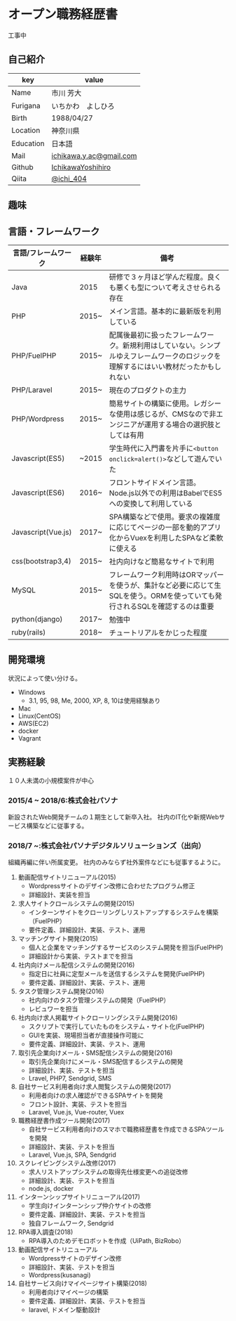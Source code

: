 # オープン職務経歴書
工事中

## 自己紹介

|key|value|
|----|----|
|Name|市川 芳大|
|Furigana|いちかわ　よしひろ|
|Birth|1988/04/27|
|Location|神奈川県|
|Education|日本語|
|Mail|ichikawa.y.ac@gmail.com|
|Github|[IchikawaYoshihiro](https://github.com/IchikawaYoshihiro)|
|Qiita|[@ichi_404](https://qiita.com/ichi_404)|

## 趣味

## 言語・フレームワーク

|言語/フレームワーク|経験年|備考|
|---|---|---|
|Java|2015|研修で３ヶ月ほど学んだ程度。良くも悪くも型について考えさせられる存在|
|PHP|2015~|メイン言語。基本的に最新版を利用している|
|PHP/FuelPHP|2015~|配属後最初に扱ったフレームワーク。新規利用はしていない。シンプルゆえフレームワークのロジックを理解するにはいい教材だったかもしれない|
|PHP/Laravel|2015~|現在のプロダクトの主力|
|PHP/Wordpress|2015~|簡易サイトの構築に使用。レガシーな使用は感じるが、CMSなので非エンジニアが運用する場合の選択肢としては有用|
|Javascript(ES5)|~2015|学生時代に入門書を片手に`<button onclick=alert()>`などして遊んでいた|
|Javascript(ES6)|2016~|フロントサイドメイン言語。Node.js以外での利用はBabelでES5への変換して利用している|
|Javascript(Vue.js)|2017~|SPA構築などで使用。要求の複雑度に応じてページの一部を動的アプリ化からVuexを利用したSPAなど柔軟に使える|
|css(bootstrap3,4)|2015~|社内向けなど簡易なサイトで利用|
|MySQL|2015~|フレームワーク利用時はORマッパーを使うが、集計など必要に応じて生SQLを使う。ORMを使っていても発行されるSQLを確認するのは重要|
|python(django)|2017~|勉強中|
|ruby(rails)|2018~|チュートリアルをかじった程度|

## 開発環境
状況によって使い分ける。

- Windows
    - 3.1, 95, 98, Me, 2000, XP, 8, 10は使用経験あり
- Mac
- Linux(CentOS)
- AWS(EC2)
- docker
- Vagrant


## 実務経験
１０人未満の小規模案件が中心

### 2015/4 ~ 2018/6:株式会社パソナ
新設されたWeb開発チームの１期生として新卒入社。
社内のIT化や新規Webサービス構築などに従事する。

### 2018/7 ~:株式会社パソナデジタルソリューションズ（出向）
組織再編に伴い所属変更。
社内のみならず社外案件などにも従事するように。


1. 動画配信サイトリニューアル(2015)
    - Wordpressサイトのデザイン改修に合わせたプログラム修正
    - 詳細設計、実装を担当
1. 求人サイトクロールシステムの開発(2015)
    - インターンサイトをクローリングしリストアップするシステムを構築（FuelPHP）
    - 要件定義、詳細設計、実装、テスト、運用
1. マッチングサイト開発(2015)
    - 個人と企業をマッチングするサービスのシステム開発を担当(FuelPHP)
    - 詳細設計から実装、テストまでを担当
1. 社内向けメール配信システムの開発(2016)
    - 指定日に社員に定型メールを送信するシステムを開発(FuelPHP)
    - 要件定義、詳細設計、実装、テスト、運用
1. タスク管理システム開発(2016)
    - 社内向けのタスク管理システムの開発（FuelPHP）
    - レビュワーを担当
1. 社内向け求人掲載サイトクローリングシステム開発(2016)
    - スクリプトで実行していたものをシステム・サイト化(FuelPHP)
    - GUIを実装、現場担当者が直接操作可能に
    - 要件定義、詳細設計、実装、テスト、運用
1. 取引先企業向けメール・SMS配信システムの開発(2016)
    - 取引先企業向けにメール・SMS配信するシステムの開発
    - 詳細設計、実装、テストを担当
    - Lravel, PHP7, Sendgrid, SMS
1. 自社サービス利用者向け求人閲覧システムの開発(2017)
    - 利用者向けの求人確認ができるSPAサイトを開発
    - フロント設計、実装、テストを担当
    - Laravel, Vue.js, Vue-router, Vuex
1. 職務経歴書作成ツール開発(2017)
    - 自社サービス利用者向けのスマホで職務経歴書を作成できるSPAツールを開発
    - 詳細設計、実装、テストを担当
    - Laravel, Vue.js, SPA, Sendgrid
1. スクレイピングシステム改修(2017)
    - 求人リストアップシステムの取得先仕様変更への追従改修
    - 詳細設計、実装、テストを担当
    - node.js, docker
1. インターンシップサイトリニューアル(2017)
    - 学生向けインターンシップ仲介サイトの改修
    - 要件定義、詳細設計、実装、テストを担当
    - 独自フレームワーク, Sendgrid
1. RPA導入調査(2018)
    - RPA導入のためデモロボットを作成（UiPath, BizRobo）
1. 動画配信サイトリニューアル
    - Wordpressサイトのデザイン改修
    - 詳細設計、実装、テストを担当
    - Wordpress(kusanagi)
1. 自社サービス向けマイページサイト構築(2018)
    - 利用者向けマイページの構築
    - 要件定義、詳細設計、実装、テストを担当
    - laravel, ドメイン駆動設計
